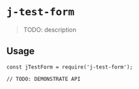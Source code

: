 # `j-test-form`

> TODO: description

## Usage

```
const jTestForm = require('j-test-form');

// TODO: DEMONSTRATE API
```
